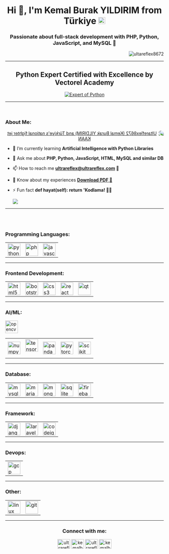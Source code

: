 



<h1 align="center">Hi 👋, I'm Kemal Burak YILDIRIM from Türkiye <a href="https://www.turkiye.gov.tr/" target="_blank"><img src="https://www.hizmetimiz.com/files/github/icons/tr.png" height="22"/></a></h1>
<h3 align="center">Passionate about full-stack development with PHP, Python, JavaScript, and MySQL 🚀</h3>

<p align="right"> <img src="https://komarev.com/ghpvc/?username=ultareflex8672&label=Profile%20views&color=0e75b6&style=flat" alt="ultareflex8672" /> </p>

<hr>
<h2 align="center">Python Expert Certified with Excellence by Vectorel Academy</h2>
<p align="center"> <a href="https://www.vektorelbilisim.com/" target="_blank"><img src="https://www.hizmetimiz.com/files/github/icons/vektorel-certificate.png" alt="Expert of Python"/></a> </p>
<hr>
<br>
<h3 align="left">About Me:</h3>
<p align="center"> <a href="https://www.ultrareflex.com" target="_blank"><img src="https://www.hizmetimiz.com/files/github/icons/IMG_20190726_115754.jpg" alt="Ultareflex8672 (Kemal Burak YILDIRIM) and Türkiye's national fighter jet KAAN" style="border-radius: 10px;max-width: 100%;height: auto;transform: scaleX(-1);"></a> </p>

<!-- - 🔭 I’m currently working on [Pname](purl) -->

- 🌱 I’m currently learning **Artificial Intelligence with Python Libraries**

<!-- - 👯 I’m looking to collaborate on [Pname](purl)

- 🤝 I’m looking for help with [Pname](purl)

- 👨‍💻 All of my projects are available at [**Ultrareflex8672's Projects at Githup**](https://github.com/Ultrareflex8672?tab=projects) -->

- 💬 Ask me about **PHP, Python, JavaScript, HTML, MySQL and similar DB**

- 📫 How to reach me <a href="mailto:ultrareflex@ultrareflex.com"><b>ultrareflex@ultrareflex.com 📧</b></a>

- 📄 Know about my experiences [**Download PDF 💾**](https://www.hizmetimiz.com/files/Kemal-Burak-YILDIRIM-CV-D.pdf)

- ⚡ Fun fact **def hayat(self): return 'Kodlama! 🧑‍💻**

  <img src="https://www.hizmetimiz.com/files/github/icons/3BBS.gif"/>
<hr>
<br>
<br>

<h3 align="left">Programming Languages:</h3>
<table>
  <tr>
    <td>
      <a href="https://www.python.org" target="_blank" rel="noreferrer"> <img src="https://www.hizmetimiz.com/files/github/icons/python-original.svg" alt="python" width="40" height="40"/> </a> 
    </td>
    <td>
      <a href="https://www.php.net" target="_blank" rel="noreferrer"> <img src="https://www.hizmetimiz.com/files/github/icons/php-original.svg" alt="php" width="40" height="40"/> </a>
    </td>
    <td>
      <a href="https://developer.mozilla.org/en-US/docs/Web/JavaScript" target="_blank" rel="noreferrer"> <img src="https://www.hizmetimiz.com/files/github/icons/javascript-original.svg" alt="javascript" width="40" height="40"/> </a>
    </td>
  </tr>
</table>
<hr>
<h3 align="left">Frontend Development:</h3>
<table>
  <tr>
    <td>
      <a href="https://www.w3.org/html/" target="_blank" rel="noreferrer"> <img src="https://www.hizmetimiz.com/files/github/icons/html5-original-wordmark.svg" alt="html5" width="40" height="40"/> </a>  
    </td>
    <td>
      <a href="https://getbootstrap.com" target="_blank" rel="noreferrer"> <img src="https://www.hizmetimiz.com/files/github/icons/bootstrap-plain-wordmark.svg" alt="bootstrap" width="40" height="40"/> </a>
    </td>
    <td>
      <a href="https://www.w3schools.com/css/" target="_blank" rel="noreferrer"> <img src="https://www.hizmetimiz.com/files/github/icons/css3-original-wordmark.svg" alt="css3" width="40" height="40"/> </a> 
    </td>
    <td>
      <a href="https://reactjs.org/" target="_blank" rel="noreferrer"> <img src="https://www.hizmetimiz.com/files/github/icons/react-original-wordmark.svg" alt="react" width="40" height="40"/> </a> 
    </td>
    <td>
      <a href="https://www.qt.io/" target="_blank" rel="noreferrer"> <img src="https://www.hizmetimiz.com/files/github/icons/Qt_logo_2016.svg" alt="qt" width="40" height="40"/> </a>  
    </td>
  </tr>
</table>
<hr>
<h3 align="left">AI/ML:</h3>
<table>
  <tr>
    <td>
      <a href="https://numpy.org/" target="_blank" rel="noreferrer"> <img src="https://www.hizmetimiz.com/files/github/icons/numpy.svg" alt="numpy" width="40" height="40"/> </a> 
    </td
    <td>
      <a href="https://opencv.org/" target="_blank" rel="noreferrer"> <img src="https://www.hizmetimiz.com/files/github/icons/opencv-icon.svg" alt="opencv" width="40" height="40"/> </a> 
    </td>
    <td>
      <a href="https://www.tensorflow.org" target="_blank" rel="noreferrer"> <img src="https://www.hizmetimiz.com/files/github/icons/tensorflow-icon.svg" alt="tensorflow" width="40" height="40"/> </a> </p>
    </td>
    <td>
      <a href="https://pandas.pydata.org/" target="_blank" rel="noreferrer"> <img src="https://www.hizmetimiz.com/files/github/icons/pandas-original.svg" alt="pandas" width="40" height="40"/> </a>  
    </td>
    <td>
     <a href="https://pytorch.org/" target="_blank" rel="noreferrer"> <img src="https://www.hizmetimiz.com/files/github/icons/pytorch-icon.svg" alt="pytorch" width="40" height="40"/> </a> 
    </td>
    <td>
     <a href="https://scikit-learn.org/" target="_blank" rel="noreferrer"> <img src="https://www.hizmetimiz.com/files/github/icons/scikit_learn.svg" alt="scikit learn" width="40" height="40"/> </a> 
    </td>
  </tr>
</table>
<hr>
<h3 align="left">Database:</h3>
<table>
  <tr>
    <td>
      <a href="https://www.mysql.com/" target="_blank" rel="noreferrer"> <img src="https://www.hizmetimiz.com/files/github/icons/mysql-original-wordmark.svg" alt="mysql" width="40" height="40"/> </a> 
    </td>
    <td>
      <a href="https://mariadb.org/" target="_blank" rel="noreferrer"> <img src="https://www.hizmetimiz.com/files/github/icons/mariadb-icon.svg" alt="mariadb" width="40" height="40"/> </a>
    </td>
    <td>
      <a href="https://www.mongodb.com/" target="_blank" rel="noreferrer"> <img src="https://www.hizmetimiz.com/files/github/icons/mongodb-original-wordmark.svg" alt="mongodb" width="40" height="40"/> </a> 
    </td>
    <td>
     <a href="https://www.sqlite.org/" target="_blank" rel="noreferrer"> <img src="https://www.hizmetimiz.com/files/github/icons/sqlite-icon.svg" alt="sqlite" width="40" height="40"/> </a> 
    </td>
    <td>
    <a href="https://firebase.google.com/" target="_blank" rel="noreferrer"> <img src="https://www.hizmetimiz.com/files/github/icons/firebase-icon.svg" alt="firebase" width="40" height="40"/> </a> 
    </td>
  </tr>
</table>
<hr>
<h3 align="left">Framework:</h3>
<table>
  <tr>
    <td>
      <a href="https://www.djangoproject.com/" target="_blank" rel="noreferrer"> <img src="https://www.hizmetimiz.com/files/github/icons/django.svg" alt="django" width="40" height="40"/> </a> 
    </td>
    <td>
      <a href="https://laravel.com/" target="_blank" rel="noreferrer"> <img src="https://www.hizmetimiz.com/files/github/icons/laravel-plain-wordmark.svg" alt="laravel" width="40" height="40"/> </a> 
    </td>
    <td>
      <a href="https://codeigniter.com" target="_blank" rel="noreferrer"> <img src="https://www.hizmetimiz.com/files/github/icons/codeigniter.svg" alt="codeigniter" width="40" height="40"/> </a>
    </td>
  </tr>
</table>
<hr>
<h3 align="left">Devops:</h3>
<table>
  <tr>
    <td>
      <a href="https://cloud.google.com" target="_blank" rel="noreferrer"> <img src="https://www.hizmetimiz.com/files/github/icons/google_cloud-icon.svg" alt="gcp" width="40" height="40"/> </a>
    </td>
  </tr>
</table>
<hr>
<h3 align="left">Other:</h3>
<table>
  <tr>
    <td>
     <a href="https://www.linux.org/" target="_blank" rel="noreferrer"> <img src="https://www.hizmetimiz.com/files/github/icons/linux-original.svg" alt="linux" width="40" height="40"/> </a> 
    </td>
    <td>
      <a href="https://git-scm.com/" target="_blank" rel="noreferrer"> <img src="https://www.hizmetimiz.com/files/github/icons/git-scm-icon.svg" alt="git" width="40" height="40"/> </a>
    </td>
  </tr>
</table>
<hr>

<h3 align="center">Connect with me:</h3>
<p align="center">
<a href="https://twitter.com/ultrareflexofcl" target="blank"><img align="center" src="https://raw.githubusercontent.com/rahuldkjain/github-profile-readme-generator/master/src/images/icons/Social/twitter.svg" alt="ultrareflexofcl" height="30" width="40" /></a>
<a href="https://linkedin.com/in/kemalburakyildirim" target="blank"><img align="center" src="https://raw.githubusercontent.com/rahuldkjain/github-profile-readme-generator/master/src/images/icons/Social/linked-in-alt.svg" alt="kemalburakyildirim" height="30" width="40" /></a>
<a href="https://fb.com/ultrareflex" target="blank"><img align="center" src="https://raw.githubusercontent.com/rahuldkjain/github-profile-readme-generator/master/src/images/icons/Social/facebook.svg" alt="ultrareflex" height="30" width="40" /></a>
<a href="https://instagram.com/kemalburakyildirim" target="blank"><img align="center" src="https://raw.githubusercontent.com/rahuldkjain/github-profile-readme-generator/master/src/images/icons/Social/instagram.svg" alt="kemalburakyildirim" height="30" width="40" /></a>
</p>
